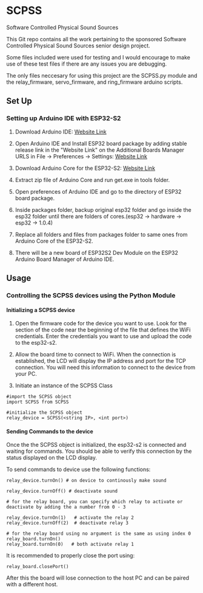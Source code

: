 # SCPSS
Software Controlled Physical Sound Sources

This Git repo contains all the work pertaining to the sponsored Software Controlled Physical Sound Sources senior design project.

Some files included were used for testing and I would encourage to make use of these test files if there are any issues you are debugging.

The only files neccesary for using this project are the SCPSS.py module and the relay_firmware, servo_firmware, and ring_firmware arduino scripts.

## Set Up

### Setting up Arduino IDE with ESP32-S2

1) Download Arduino IDE: [Website Link](https://www.arduino.cc/en/software)

2) Open Arduino IDE and Install ESP32 board package by adding stable release link in the "Website Link" on the Additional Boards Manager URLS in File -> Preferences -> Settings: [Website Link](https://github.com/espressif/arduino-esp32/blob/master/docs/arduino-ide/boards_manager.md)

3) Download Arduino Core for the ESP32-S2: [Website Link](https://github.com/espressif/arduino-esp32/tree/esp32s2) 

4) Extract zip file of Arduino Core and run get.exe in tools folder.

5) Open preferences of Arduino IDE and go to the directory of ESP32 board package.

6) Inside packages folder, backup original esp32 folder and go inside the esp32 folder until there are folders of cores.(esp32 -> hardware -> esp32 -> 1.0.4)

7) Replace all folders and files from packages folder to same ones from Arduino Core of the ESP32-S2.

8) There will be a new board of ESP32S2 Dev Module on the ESP32 Arduino Board Manager of Arduino IDE. 

## Usage

### Controlling the SCPSS devices using the Python Module

#### Initializing a SCPSS device

1) Open the firmware code for the device you want to use. Look for the section of the code near the beginning of the file that defines the 
   WiFi credentials. Enter the credentials you want to use and upload the code to the esp32-s2.
   
2) Allow the board time to connect to WiFi. When the connection is established, the LCD will display the IP address and port for the TCP connection.
   You will need this information to connect to the device from your PC.
   
3) Initiate an instance of the SCPSS Class

```
#import the SCPSS object
import SCPSS from SCPSS

#initialize the SCPSS object
relay_device = SCPSS(<string IP>, <int port>)  
```
#### Sending Commands to the device

Once the the SCPSS object is initialized, the esp32-s2 is connected and waiting for commands. You should be able to verify this connection by the status displayed on the LCD display.

To send commands to device use the following functions:
```
relay_device.turnOn() # on device to continously make sound

relay_device.turnOff() # deactivate sound

# for the relay board, you can specify which relay to activate or deactivate by adding the a number from 0 - 3

relay_device.turnOn(1)   # activate the relay 2
relay_device.turnOff(2)  # deactivate relay 3

# for the relay board using no argument is the same as using index 0
relay_board.turnOn()
relay_board.turnOn(0)   # both activate relay 1
```

It is recommended to properly close the port using:
```
relay_board.closePort()
```
After this the board will lose connection to the host PC and can be paired with a different host.
